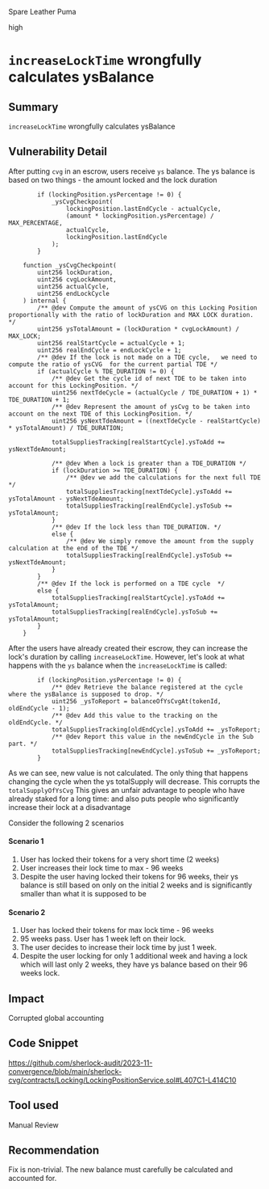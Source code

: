 Spare Leather Puma

high

# `increaseLockTime` wrongfully calculates ysBalance

## Summary
`increaseLockTime` wrongfully calculates ysBalance 

## Vulnerability Detail
After putting `cvg` in an escrow, users receive `ys` balance. The ys balance is based on two things - the amount locked and the lock duration 
```solidity
        if (lockingPosition.ysPercentage != 0) {
            _ysCvgCheckpoint(
                lockingPosition.lastEndCycle - actualCycle,
                (amount * lockingPosition.ysPercentage) / MAX_PERCENTAGE,
                actualCycle,
                lockingPosition.lastEndCycle
            );
        }
```
```solidity
    function _ysCvgCheckpoint(
        uint256 lockDuration,
        uint256 cvgLockAmount,
        uint256 actualCycle,
        uint256 endLockCycle
    ) internal {
        /** @dev Compute the amount of ysCVG on this Locking Position proportionally with the ratio of lockDuration and MAX LOCK duration. */
        uint256 ysTotalAmount = (lockDuration * cvgLockAmount) / MAX_LOCK;
        uint256 realStartCycle = actualCycle + 1;
        uint256 realEndCycle = endLockCycle + 1;
        /** @dev If the lock is not made on a TDE cycle,   we need to compute the ratio of ysCVG  for the current partial TDE */
        if (actualCycle % TDE_DURATION != 0) {
            /** @dev Get the cycle id of next TDE to be taken into account for this LockingPosition. */
            uint256 nextTdeCycle = (actualCycle / TDE_DURATION + 1) * TDE_DURATION + 1;
            /** @dev Represent the amount of ysCvg to be taken into account on the next TDE of this LockingPosition. */
            uint256 ysNextTdeAmount = ((nextTdeCycle - realStartCycle) * ysTotalAmount) / TDE_DURATION;

            totalSuppliesTracking[realStartCycle].ysToAdd += ysNextTdeAmount;

            /** @dev When a lock is greater than a TDE_DURATION */
            if (lockDuration >= TDE_DURATION) {
                /** @dev we add the calculations for the next full TDE */
                totalSuppliesTracking[nextTdeCycle].ysToAdd += ysTotalAmount - ysNextTdeAmount;
                totalSuppliesTracking[realEndCycle].ysToSub += ysTotalAmount;
            }
            /** @dev If the lock less than TDE_DURATION. */
            else {
                /** @dev We simply remove the amount from the supply calculation at the end of the TDE */
                totalSuppliesTracking[realEndCycle].ysToSub += ysNextTdeAmount;
            }
        }
        /** @dev If the lock is performed on a TDE cycle  */
        else {
            totalSuppliesTracking[realStartCycle].ysToAdd += ysTotalAmount;
            totalSuppliesTracking[realEndCycle].ysToSub += ysTotalAmount;
        }
    }
```
After the users have already created their escrow, they can increase the lock's duration by calling `increaseLockTime`. However, let's look at what happens with the `ys` balance when the `increaseLockTime` is called: 
```solidity
        if (lockingPosition.ysPercentage != 0) {
            /** @dev Retrieve the balance registered at the cycle where the ysBalance is supposed to drop. */
            uint256 _ysToReport = balanceOfYsCvgAt(tokenId, oldEndCycle - 1);
            /** @dev Add this value to the tracking on the oldEndCycle. */
            totalSuppliesTracking[oldEndCycle].ysToAdd += _ysToReport;
            /** @dev Report this value in the newEndCycle in the Sub part. */
            totalSuppliesTracking[newEndCycle].ysToSub += _ysToReport;
        }
```
As we can see, new value is not calculated. The only thing that happens changing the cycle when the ys totalSupply will decrease. This corrupts the `totalSupplyOfYsCvg` 
This gives an unfair advantage to people who have already staked for a long time: and also puts people who significantly increase their lock at a disadvantage

Consider the following 2 scenarios 

#### Scenario 1
1. User has locked their tokens for a very short time (2 weeks)
2. User increases their lock time to max - 96 weeks
3. Despite the user having locked their tokens for 96 weeks, their ys balance is still based on only on the initial 2 weeks and is significantly smaller than what it is supposed to be 

#### Scenario 2
1. User has locked their tokens for max lock time - 96 weeks 
2. 95 weeks pass. User has 1 week left on their lock.
3. The user decides to increase their lock time by just 1 week.
4. Despite the user locking for only 1 additional week and having a lock which will last only 2 weeks, they have ys balance based on their 96 weeks lock.

## Impact
Corrupted global accounting 

## Code Snippet
https://github.com/sherlock-audit/2023-11-convergence/blob/main/sherlock-cvg/contracts/Locking/LockingPositionService.sol#L407C1-L414C10

## Tool used

Manual Review

## Recommendation
Fix is non-trivial. The new balance must carefully be calculated and accounted for. 